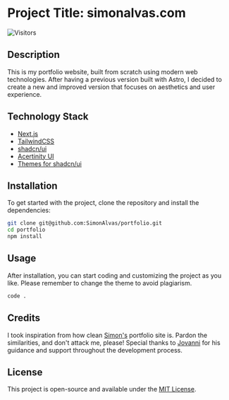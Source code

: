 # Project Title: simonalvas.com

![Visitors](https://api.visitorbadge.io/api/visitors?path=https%3A%2F%2Fgithub.com%2FSimonAlvas%2Fportfolio&countColor=%23263759&labelStyle=lower)

## Description
This is my portfolio website, built from scratch using modern web technologies. After having a previous version built with Astro, I decided to create a new and improved version that focuses on aesthetics and user experience.

## Technology Stack
- [Next.js](https://nextjs.org)
- [TailwindCSS](https://tailwindcss.com)
- [shadcn/ui](https://ui.shadcn.com)
- [Acertinity UI](https://ui.aceternity.com)
- [Themes for shadcn/ui](https://ui.jln.dev)

## Installation
To get started with the project, clone the repository and install the dependencies:

```sh
git clone git@github.com:SimonAlvas/portfolio.git
cd portfolio
npm install
```

## Usage
After installation, you can start coding and customizing the project as you like. Please remember to change the theme to avoid plagiarism.

```sh
code .
```

## Credits
I took inspiration from how clean [Simon's](https://github.com/simon7426) portfolio site is. Pardon the similarities, and don't attack me, please! Special thanks to [Jovanni](https://github.com/Jovanni) for his guidance and support throughout the development process.

## License
This project is open-source and available under the [MIT License](LICENSE).
